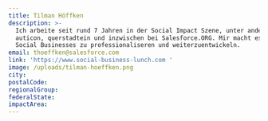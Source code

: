 ```yaml
---
title: Tilman Höffken
description: >-
  Ich arbeite seit rund 7 Jahren in der Social Impact Szene, unter anderem bei
  auticon, querstadtein und inzwischen bei Salesforce.ORG. Mir macht es Spaß,
  Social Businesses zu professionaliseren und weiterzuentwickeln.
email: thoeffken@salesforce.com
link: 'https://www.social-business-lunch.com '
image: /uploads/tilman-hoeffken.png
city:
postalCode:
regionalGroup:
federalState:
impactArea:
---
```


